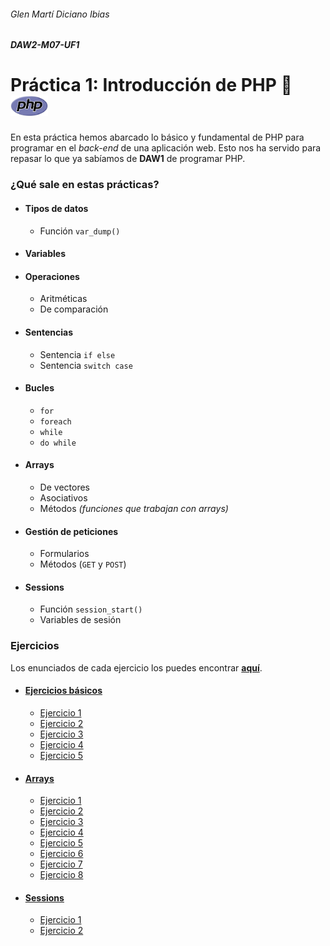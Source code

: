 ###### Glen Martí Diciano Ibias

##### DAW2-M07-UF1

#

# **Práctica** 1: Introducción de PHP :elephant: <img src="./images/phplogo.png" width="60">

En esta práctica hemos abarcado lo básico y fundamental de PHP para programar en el <em> back-end </em> de una aplicación web.
Esto nos ha servido para repasar lo que ya sabíamos de **DAW1** de programar PHP.

### ¿Qué sale en estas prácticas?

- #### Tipos de datos
  - Función `var_dump()`
- #### Variables
- #### Operaciones
  - Aritméticas
  - De comparación
- #### Sentencias
  - Sentencia `if else`
  - Sentencia `switch case`
- #### Bucles
  - `for`
  - `foreach`
  - `while`
  - `do while`
- #### Arrays
  - De vectores
  - Asociativos
  - Métodos <em>(funciones que trabajan con arrays)</em>
- #### Gestión de peticiones
  - Formularios
  - Métodos (`GET` y `POST`)
- #### Sessions
  - Función `session_start()`
  - Variables de sesión

### Ejercicios

Los enunciados de cada ejercicio los puedes encontrar **<a href="./DAW2M07UF1P1_Intro.pdf" target="_blank">aquí</a>**.

- #### [Ejercicios básicos](./01-ejercicios_basicos)
  - [Ejercicio 1](./01-ejercicios_basicos/Exercise01.php)
  - [Ejercicio 2](./01-ejercicios_basicos/Exercise02.php)
  - [Ejercicio 3](./01-ejercicios_basicos/Exercise03.php)
  - [Ejercicio 4](./01-ejercicios_basicos/Exercise04.php)
  - [Ejercicio 5](./01-ejercicios_basicos/Exercise05.php)
- #### [Arrays](./02-ejercicios_arrays)
  - [Ejercicio 1](https://github.com/HodeonArtz/DAW2-M07-PR1-Intro_PHP/blob/d64aff24a72d3f557d4c35ae2f4ac86395868a65/02-ejercicios_arrays/ExerciseArrays.php#L31-L45)
  - [Ejercicio 2](https://github.com/HodeonArtz/DAW2-M07-PR1-Intro_PHP/blob/d64aff24a72d3f557d4c35ae2f4ac86395868a65/02-ejercicios_arrays/ExerciseArrays.php#L45-L56)
  - [Ejercicio 3](https://github.com/HodeonArtz/DAW2-M07-PR1-Intro_PHP/blob/d64aff24a72d3f557d4c35ae2f4ac86395868a65/02-ejercicios_arrays/ExerciseArrays.php#L56-L71)
  - [Ejercicio 4](https://github.com/HodeonArtz/DAW2-M07-PR1-Intro_PHP/blob/d64aff24a72d3f557d4c35ae2f4ac86395868a65/02-ejercicios_arrays/ExerciseArrays.php#L71-L80)
  - [Ejercicio 5](https://github.com/HodeonArtz/DAW2-M07-PR1-Intro_PHP/blob/d64aff24a72d3f557d4c35ae2f4ac86395868a65/02-ejercicios_arrays/ExerciseArrays.php#L80-L94)
  - [Ejercicio 6](https://github.com/HodeonArtz/DAW2-M07-PR1-Intro_PHP/blob/d64aff24a72d3f557d4c35ae2f4ac86395868a65/02-ejercicios_arrays/ExerciseArrays.php#L94-L107)
  - [Ejercicio 7](https://github.com/HodeonArtz/DAW2-M07-PR1-Intro_PHP/blob/d64aff24a72d3f557d4c35ae2f4ac86395868a65/02-ejercicios_arrays/ExerciseArrays.php#L107-L134)
  - [Ejercicio 8](https://github.com/HodeonArtz/DAW2-M07-PR1-Intro_PHP/blob/d64aff24a72d3f557d4c35ae2f4ac86395868a65/02-ejercicios_arrays/ExerciseArrays.php#L134-L149)
- #### [Sessions](./03-ejercicios_sessions)
  - [Ejercicio 1](./03-ejercicios_sessions/ExerciseSession01.php)
  - [Ejercicio 2](./03-ejercicios_sessions/ExerciseSession02.php)
